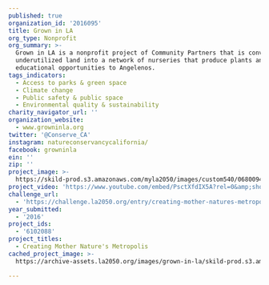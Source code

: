 ```yaml
---
published: true
organization_id: '2016095'
title: Grown in LA
org_type: Nonprofit
org_summary: >-
  Grown in LA is a nonprofit project of Community Partners that is converting
  underutilized land into a network of nurseries that produce plants and provide
  educational opportunities to Angelenos.
tags_indicators:
  - Access to parks & green space
  - Climate change
  - Public safety & public space
  - Environmental quality & sustainability
charity_navigator_url: ''
organization_website:
  - www.growninla.org
twitter: '@Conserve_CA'
instagram: natureconservancycalifornia/
facebook: growninla
ein: ''
zip: ''
project_image: >-
  https://skild-prod.s3.amazonaws.com/myla2050/images/custom540/0680094165741-team91.jpg
project_video: 'https://www.youtube.com/embed/PsctXfdIX5A?rel=0&amp;showinfo=0'
challenge_url:
  - 'https://challenge.la2050.org/entry/creating-mother-natures-metropolis'
year_submitted:
  - '2016'
project_ids:
  - '6102088'
project_titles:
  - Creating Mother Nature's Metropolis
cached_project_image: >-
  https://archive-assets.la2050.org/images/grown-in-la/skild-prod.s3.amazonaws.com/myla2050/images/custom540/0680094165741-team91.jpg

---
```

